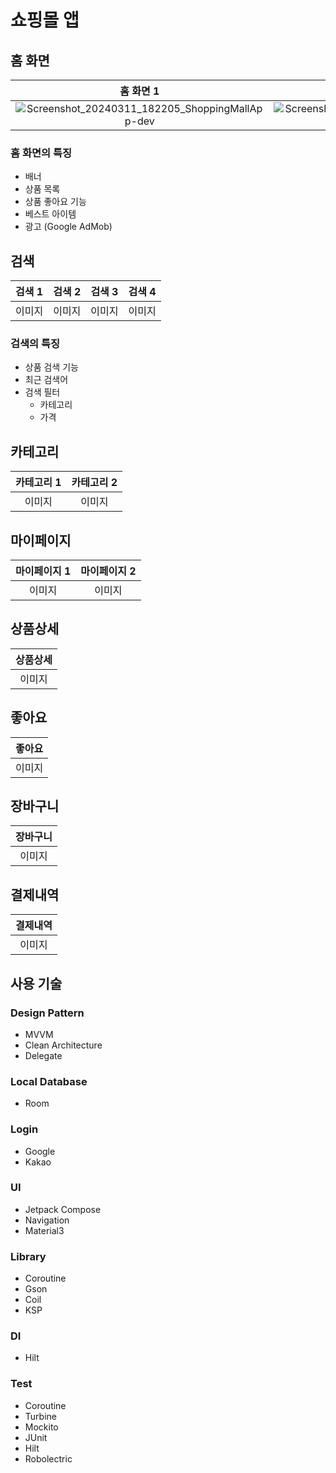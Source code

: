 # 쇼핑몰 앱

## 홈 화면
| 홈 화면 1 | 홈 화면 2 |
| :---: | :---: |
| ![Screenshot_20240311_182205_ShoppingMallApp-dev](https://github.com/96hckim/android-kotlin/assets/74343321/eebf4171-de36-4b1c-ae70-3479a0f7b1d0) | ![Screenshot_20240311_182212_ShoppingMallApp-dev](https://github.com/96hckim/android-kotlin/assets/74343321/6f4bac76-007f-4aa3-a52c-48a3c3b41d92) |

### 홈 화면의 특징
- 배너
- 상품 목록
- 상품 좋아요 기능
- 베스트 아이템
- 광고 (Google AdMob)

## 검색
| 검색 1 | 검색 2 | 검색 3 | 검색 4 |
| :---: | :---: | :---: | :---: |
| 이미지 | 이미지 | 이미지 | 이미지 |

### 검색의 특징
- 상품 검색 기능
- 최근 검색어
- 검색 필터
  - 카테고리
  - 가격

## 카테고리
| 카테고리 1 | 카테고리 2 |
| :---: | :---: |
| 이미지 | 이미지 |

## 마이페이지
| 마이페이지 1 | 마이페이지 2 |
| :---: | :---: |
| 이미지 | 이미지 |

## 상품상세
| 상품상세 |
| :---: |
| 이미지 |

## 좋아요
| 좋아요 |
| :---: |
| 이미지 |

## 장바구니
| 장바구니 |
| :---: |
| 이미지 |

## 결제내역
| 결제내역 |
| :---: |
| 이미지 |

## 사용 기술
### Design Pattern
- MVVM
- Clean Architecture
- Delegate

### Local Database
- Room

### Login
- Google
- Kakao

### UI
- Jetpack Compose
- Navigation
- Material3

### Library
- Coroutine
- Gson
- Coil
- KSP

### DI
- Hilt

### Test
- Coroutine
- Turbine
- Mockito
- JUnit
- Hilt
- Robolectric